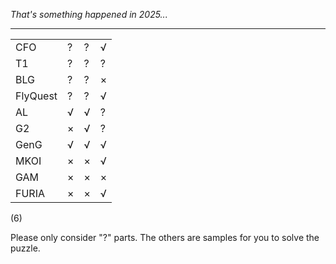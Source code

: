 *That's something happened in 2025...*

---

|  |  |  |  |
| --- | --- | --- | --- |
| CFO | ? | ? | √ |
| T1 | ? | ? | ? |
| BLG | ? | ? | × |
| FlyQuest | ? | ? | √ |
| AL | √ | √ | ? |
| G2 | × | √ | ? |
| GenG | √ | √ | √ |
| MKOI | × | × | √ |
| GAM | × | × | × |
| FURIA | × | × | √ |

(6)

Please only consider "?" parts. The others are samples for you to solve the puzzle.